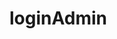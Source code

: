 <!--aska\                   semogayanggggggggggggggggggggggggggggggg6
saskasiaksiaskasikasikasiaiskasikas-->
# loginAdmin
